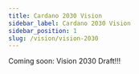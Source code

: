 ```yaml
---
title: Cardano 2030 Vision
sidebar_label: Cardano 2030 Vision
sidebar_position: 1
slug: /vision/vision-2030
---
```


Coming soon: Vision 2030 Draft!!!
